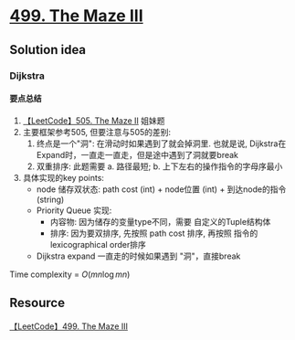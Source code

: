 # [499. The Maze III](https://leetcode.ca/2017-04-12-499-The-Maze-III/)

## Solution idea

### Dijkstra

#### 要点总结
1. [【LeetCode】505. The Maze II](https://www.bilibili.com/video/BV1UX4y157i5/?spm_id_from=333.999.0.0&vd_source=0c02ef6f6e7a2b0959d7dd28e9e49da4) 姐妹题
2. 主要框架参考505, 但要注意与505的差别:
    1. 终点是一个"洞": 在滑动时如果遇到了就会掉洞里. 也就是说, Dijkstra在Expand时，一直走一直走，但是途中遇到了洞就要break
    2. 双重排序: 此题需要 a. 路径最短; b. 上下左右的操作指令的字母序最小
3. 具体实现的key points:
    * node 储存双状态: path cost (int) + node位置 (int) + 到达node的指令 (string)
    * Priority Queue 实现:
        * 内容物: 因为储存的变量type不同，需要 自定义的Tuple结构体
        * 排序: 因为要双排序, 先按照 path cost 排序, 再按照 指令的lexicographical order排序
    * Dijkstra expand 一直走的时候如果遇到 "洞"，直接break

Time complexity = $O(mn \log mn)$


## Resource
[【LeetCode】499. The Maze III](https://www.bilibili.com/video/BV1F44y1P7FN/?spm_id_from=333.999.0.0&vd_source=0c02ef6f6e7a2b0959d7dd28e9e49da4)